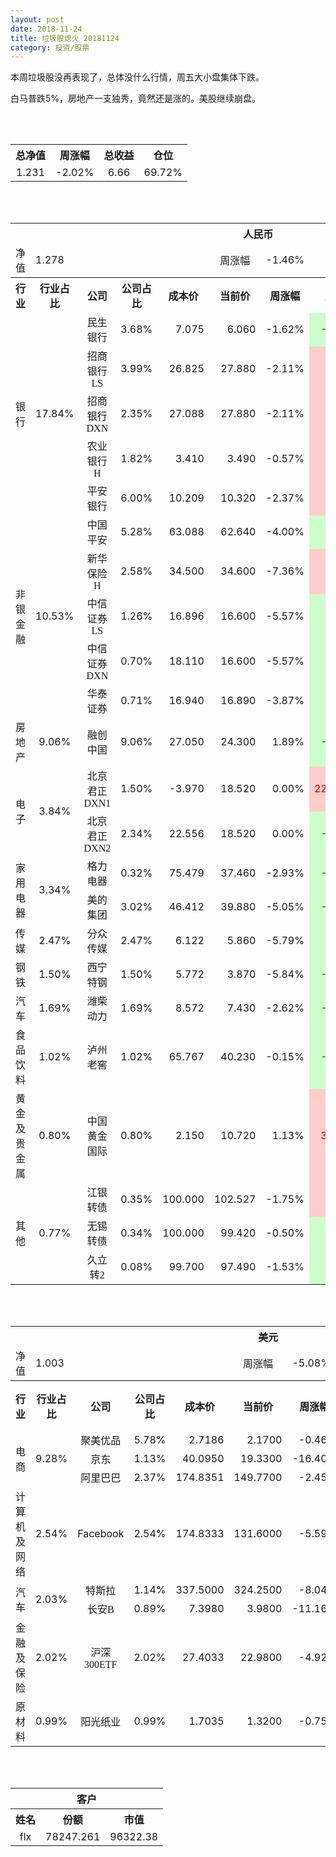 ```yaml
---
layout: post
date: 2018-11-24
title: 垃圾股熄火 20181124
category: 投资/股票
---
```


本周垃圾股没再表现了，总体没什么行情，周五大小盘集体下跌。

白马普跌5%，房地产一支独秀，竟然还是涨的。美股继续崩盘。

<br/>
<br/>

<table cellspacing="0" border="0">
	<tr>
		<th height="22" align="center"><font face="Noto Sans CJK SC Regular">总净值</font></th>
		<th align="center"><font face="Noto Sans CJK SC Regular">周涨幅</font></th>
		<th align="center"><font face="Noto Sans CJK SC Regular">总收益</font></th>
		<th align="center"><font face="Noto Sans CJK SC Regular">仓位</font></th>
	</tr>
	<tr>
		<td height="17" align="center" sdval="1.231" sdnum="1033;0;0.000">1.231</td>
		<td align="center" sdval="-0.0202" sdnum="1033;0;0.00%">-2.02%</td>
		<td align="center" sdval="6.66" sdnum="1033;0;0.00">6.66</td>
		<td align="center" sdval="0.6972" sdnum="1033;0;0.00%">69.72%</td>
	</tr>
</table>
<br />
<br />
<table>
	<tr>
		<th colspan="11"  height="21" align="center" valign="middle"><font face="Noto Sans CJK SC Regular">人民币</font></th>
		</tr>
	<tr>
		<td height="17" align="center"><font face="Noto Sans CJK SC Regular">净值</font></td>
		<td colspan="4"  align="left" valign="middle" sdval="1.278" sdnum="1033;">1.278</td>
		<td align="center"><font face="Noto Sans CJK SC Regular">周涨幅</font></td>
		<td colspan="5"  align="left" valign="middle" sdval="-0.0146" sdnum="1033;0;0.00%">-1.46%</td>
		</tr>
	<tr>
		<th height="22" align="center" valign="middle"><font face="Noto Sans CJK SC Regular">行业</font></th>
		<th align="center" valign="middle"><font face="Noto Sans CJK SC Regular">行业占比</font></th>
		<th align="center"><font face="Noto Sans CJK SC Regular">公司</font></th>
		<th align="center"><font face="Noto Sans CJK SC Regular">公司占比</font></th>
		<th align="center"><font face="Noto Sans CJK SC Regular">成本价</font></th>
		<th align="center"><font face="Noto Sans CJK SC Regular">当前价</font></th>
		<th align="center"><font face="Noto Sans CJK SC Regular">周涨幅</font></th>
		<th align="center"><font face="Noto Sans CJK SC Regular">总涨幅</font></th>
		<th align="left"><font face="Noto Sans CJK SC Regular">下一阶梯</font></th>
		<th align="left"><font face="Noto Sans CJK SC Regular">浮动止损价</font></th>
		<th align="center"><font face="Noto Sans CJK SC Regular">止损价</font></th>
	</tr>
	<tr>
		<td rowspan="5"  height="93" align="center" valign="middle"><font face="Noto Sans CJK SC Regular">银行</font></td>
		<td rowspan="5"  align="center" valign="middle" sdval="0.1784" sdnum="1033;0;0.00%">17.84%</td>
		<td align="center"><font face="Noto Sans CJK SC Regular">民生银行</font></td>
		<td align="right" sdval="0.0368" sdnum="1033;0;0.00%">3.68%</td>
		<td align="right" sdval="7.075" sdnum="1033;0;0.000">7.075</td>
		<td align="right" sdval="6.06" sdnum="1033;0;0.000">6.060</td>
		<td align="right" sdval="-0.0162" sdnum="1033;0;0.00%">-1.62%</td>
		<td align="right" bgcolor="#CCFFCC" sdval="-0.144862897526502" sdnum="1033;0;0.00%"><font color="#006600">-14.49%</font></td>
		<td align="right" sdval="8.84375" sdnum="1033;0;0.000">8.844</td>
		<td align="right" sdval="0" sdnum="1033;0;0.000">0.000</td>
		<td align="right" sdval="0" sdnum="1033;0;0.000">0.000</td>
	</tr>
	<tr>
		<td align="center"><font face="Noto Sans CJK SC Regular">招商银行LS</font></td>
		<td align="right" sdval="0.0399" sdnum="1033;0;0.00%">3.99%</td>
		<td align="right" sdval="26.825" sdnum="1033;0;0.000">26.825</td>
		<td align="right" sdval="27.88" sdnum="1033;0;0.000">27.880</td>
		<td align="right" sdval="-0.0211" sdnum="1033;0;0.00%">-2.11%</td>
		<td align="right" bgcolor="#FFCCCC" sdval="0.0379289841565702" sdnum="1033;0;0.00%"><font color="#CC0000">3.79%</font></td>
		<td align="right" sdval="33.53125" sdnum="1033;0;0.000">33.531</td>
		<td align="right" sdval="0" sdnum="1033;0;0.000">0.000</td>
		<td align="right" sdval="0" sdnum="1033;0;0.000">0.000</td>
	</tr>
	<tr>
		<td align="center"><font face="Noto Sans CJK SC Regular">招商银行DXN</font></td>
		<td align="right" sdval="0.0235" sdnum="1033;0;0.00%">2.35%</td>
		<td align="right" sdval="27.088" sdnum="1033;0;0.000">27.088</td>
		<td align="right" sdval="27.88" sdnum="1033;0;0.000">27.880</td>
		<td align="right" sdval="-0.0211" sdnum="1033;0;0.00%">-2.11%</td>
		<td align="right" bgcolor="#FFCCCC" sdval="0.0278380389840518" sdnum="1033;0;0.00%"><font color="#CC0000">2.78%</font></td>
		<td align="right" sdval="33.86" sdnum="1033;0;0.000">33.860</td>
		<td align="right" sdval="0" sdnum="1033;0;0.000">0.000</td>
		<td align="right" sdval="0" sdnum="1033;0;0.000">0.000</td>
	</tr>
	<tr>
		<td align="center"><font face="Noto Sans CJK SC Regular">农业银行H</font></td>
		<td align="right" sdval="0.0182" sdnum="1033;0;0.00%">1.82%</td>
		<td align="right" sdval="3.41" sdnum="1033;0;0.000">3.410</td>
		<td align="right" sdval="3.49" sdnum="1033;0;0.000">3.490</td>
		<td align="right" sdval="-0.0057" sdnum="1033;0;0.00%">-0.57%</td>
		<td align="right" bgcolor="#FFCCCC" sdval="0.0220604105571847" sdnum="1033;0;0.00%"><font color="#CC0000">2.21%</font></td>
		<td align="right" sdval="4.2625" sdnum="1033;0;0.000">4.263</td>
		<td align="right" sdval="0" sdnum="1033;0;0.000">0.000</td>
		<td align="right" sdval="0" sdnum="1033;0;0.000">0.000</td>
	</tr>
	<tr>
		<td align="center"><font face="Noto Sans CJK SC Regular">平安银行</font></td>
		<td align="right" sdval="0.06" sdnum="1033;0;0.00%">6.00%</td>
		<td align="right" sdval="10.209" sdnum="1033;0;0.000">10.209</td>
		<td align="right" sdval="10.32" sdnum="1033;0;0.000">10.320</td>
		<td align="right" sdval="-0.0237" sdnum="1033;0;0.00%">-2.37%</td>
		<td align="right" bgcolor="#FFCCCC" sdval="0.00947275933000302" sdnum="1033;0;0.00%"><font color="#CC0000">0.95%</font></td>
		<td align="right" sdval="12.76125" sdnum="1033;0;0.000">12.761</td>
		<td align="right" sdval="0" sdnum="1033;0;0.000">0.000</td>
		<td align="right" sdval="0" sdnum="1033;0;0.000">0.000</td>
	</tr>
	<tr>
		<td rowspan="5"  height="87" align="center" valign="middle"><font face="Noto Sans CJK SC Regular">非银金融</font></td>
		<td rowspan="5"  align="center" valign="middle" sdval="0.1053" sdnum="1033;0;0.00%">10.53%</td>
		<td align="center"><font face="Noto Sans CJK SC Regular">中国平安</font></td>
		<td align="right" sdval="0.0528" sdnum="1033;0;0.00%">5.28%</td>
		<td align="right" sdval="63.088" sdnum="1033;0;0.000">63.088</td>
		<td align="right" sdval="62.64" sdnum="1033;0;0.000">62.640</td>
		<td align="right" sdval="-0.04" sdnum="1033;0;0.00%">-4.00%</td>
		<td align="right" bgcolor="#CCFFCC" sdval="-0.00850119198579768" sdnum="1033;0;0.00%"><font color="#006600">-0.85%</font></td>
		<td align="right" sdval="78.86" sdnum="1033;0;0.000">78.860</td>
		<td align="right" sdval="0" sdnum="1033;0;0.000">0.000</td>
		<td align="right" sdval="0" sdnum="1033;0;0.000">0.000</td>
	</tr>
	<tr>
		<td align="center"><font face="Noto Sans CJK SC Regular">新华保险H</font></td>
		<td align="right" sdval="0.0258" sdnum="1033;0;0.00%">2.58%</td>
		<td align="right" sdval="34.5" sdnum="1033;0;0.000">34.500</td>
		<td align="right" sdval="34.6" sdnum="1033;0;0.000">34.600</td>
		<td align="right" sdval="-0.0736" sdnum="1033;0;0.00%">-7.36%</td>
		<td align="right" bgcolor="#FFCCCC" sdval="0.00149855072463767" sdnum="1033;0;0.00%"><font color="#CC0000">0.15%</font></td>
		<td align="right" sdval="43.125" sdnum="1033;0;0.000">43.125</td>
		<td align="right" sdval="0" sdnum="1033;0;0.000">0.000</td>
		<td align="right" sdval="0" sdnum="1033;0;0.000">0.000</td>
	</tr>
	<tr>
		<td align="center"><font face="Noto Sans CJK SC Regular">中信证券LS</font></td>
		<td align="right" sdval="0.0126" sdnum="1033;0;0.00%">1.26%</td>
		<td align="right" sdval="16.896" sdnum="1033;0;0.000">16.896</td>
		<td align="right" sdval="16.6" sdnum="1033;0;0.000">16.600</td>
		<td align="right" sdval="-0.0557" sdnum="1033;0;0.00%">-5.57%</td>
		<td align="right" bgcolor="#CCFFCC" sdval="-0.0189189393939394" sdnum="1033;0;0.00%"><font color="#006600">-1.89%</font></td>
		<td align="right" sdval="21.12" sdnum="1033;0;0.000">21.120</td>
		<td align="right" sdval="0" sdnum="1033;0;0.000">0.000</td>
		<td align="right" sdval="0" sdnum="1033;0;0.000">0.000</td>
	</tr>
	<tr>
		<td align="center"><font face="Noto Sans CJK SC Regular">中信证券DXN</font></td>
		<td align="right" sdval="0.007" sdnum="1033;0;0.00%">0.70%</td>
		<td align="right" sdval="18.11" sdnum="1033;0;0.000">18.110</td>
		<td align="right" sdval="16.6" sdnum="1033;0;0.000">16.600</td>
		<td align="right" sdval="-0.0557" sdnum="1033;0;0.00%">-5.57%</td>
		<td align="right" bgcolor="#CCFFCC" sdval="-0.0847793484262838" sdnum="1033;0;0.00%"><font color="#006600">-8.48%</font></td>
		<td align="right" sdval="22.6375" sdnum="1033;0;0.000">22.638</td>
		<td align="right" sdval="0" sdnum="1033;0;0.000">0.000</td>
		<td align="right" sdval="0" sdnum="1033;0;0.000">0.000</td>
	</tr>
	<tr>
		<td align="center"><font face="Noto Sans CJK SC Regular">华泰证券</font></td>
		<td align="right" sdval="0.0071" sdnum="1033;0;0.00%">0.71%</td>
		<td align="right" sdval="16.94" sdnum="1033;0;0.000">16.940</td>
		<td align="right" sdval="16.89" sdnum="1033;0;0.000">16.890</td>
		<td align="right" sdval="-0.0387" sdnum="1033;0;0.00%">-3.87%</td>
		<td align="right" bgcolor="#CCFFCC" sdval="-0.00435159386068484" sdnum="1033;0;0.00%"><font color="#006600">-0.44%</font></td>
		<td align="right" sdval="21.175" sdnum="1033;0;0.000">21.175</td>
		<td align="right" sdval="0" sdnum="1033;0;0.000">0.000</td>
		<td align="right" sdval="0" sdnum="1033;0;0.000">0.000</td>
	</tr>
	<tr>
		<td height="17" align="center" valign="middle"><font face="Noto Sans CJK SC Regular">房地产</font></td>
		<td align="center" valign="middle" sdval="0.0906" sdnum="1033;0;0.00%">9.06%</td>
		<td align="center"><font face="Noto Sans CJK SC Regular">融创中国</font></td>
		<td align="right" sdval="0.0906" sdnum="1033;0;0.00%">9.06%</td>
		<td align="right" sdval="27.05" sdnum="1033;0;0.000">27.050</td>
		<td align="right" sdval="24.3" sdnum="1033;0;0.000">24.300</td>
		<td align="right" sdval="0.0189" sdnum="1033;0;0.00%">1.89%</td>
		<td align="right" bgcolor="#CCFFCC" sdval="-0.103063585951941" sdnum="1033;0;0.00%"><font color="#006600">-10.31%</font></td>
		<td align="right" sdval="33.8125" sdnum="1033;0;0.000">33.813</td>
		<td align="right" sdval="0" sdnum="1033;0;0.000">0.000</td>
		<td align="right" sdval="0" sdnum="1033;0;0.000">0.000</td>
	</tr>
	<tr>
		<td rowspan="2"  height="43" align="center" valign="middle"><font face="Noto Sans CJK SC Regular">电子</font></td>
		<td rowspan="2"  align="center" valign="middle" sdval="0.0384" sdnum="1033;0;0.00%">3.84%</td>
		<td align="center"><font face="Noto Sans CJK SC Regular">北京君正DXN1</font></td>
		<td align="right" sdval="0.015" sdnum="1033;0;0.00%">1.50%</td>
		<td align="right" sdval="-3.97" sdnum="1033;0;0.000">-3.970</td>
		<td align="right" sdval="18.52" sdnum="1033;0;0.000">18.520</td>
		<td align="right" sdval="0" sdnum="1033;0;0.00%">0.00%</td>
		<td align="right" bgcolor="#FFCCCC" sdval="22.49" sdnum="1033;0;0.00%"><font color="#CC0000">2249.00%</font></td>
		<td align="right" bgcolor="#CCFFCC" sdval="22.7373675443232" sdnum="1033;0;0.000"><font color="#006600">22.737</font></td>
		<td align="right" bgcolor="#FFCCCC" sdval="16.7347025126219" sdnum="1033;0;0.000"><font color="#CC0000">16.735</font></td>
		<td align="right" sdval="0" sdnum="1033;0;0.000">0.000</td>
	</tr>
	<tr>
		<td align="center"><font face="Noto Sans CJK SC Regular">北京君正DXN2</font></td>
		<td align="right" sdval="0.0234" sdnum="1033;0;0.00%">2.34%</td>
		<td align="right" sdval="22.556" sdnum="1033;0;0.000">22.556</td>
		<td align="right" sdval="18.52" sdnum="1033;0;0.000">18.520</td>
		<td align="right" sdval="0" sdnum="1033;0;0.00%">0.00%</td>
		<td align="right" bgcolor="#CCFFCC" sdval="-0.180332434828871" sdnum="1033;0;0.00%"><font color="#006600">-18.03%</font></td>
		<td align="right" sdval="28.195" sdnum="1033;0;0.000">28.195</td>
		<td align="right" sdval="0" sdnum="1033;0;0.000">0.000</td>
		<td align="right" sdval="0" sdnum="1033;0;0.000">0.000</td>
	</tr>
	<tr>
		<td rowspan="2"  height="34" align="center" valign="middle"><font face="Noto Sans CJK SC Regular">家用电器</font></td>
		<td rowspan="2"  align="center" valign="middle" sdval="0.0334" sdnum="1033;0;0.00%">3.34%</td>
		<td align="center"><font face="Noto Sans CJK SC Regular">格力电器</font></td>
		<td align="right" sdval="0.0032" sdnum="1033;0;0.00%">0.32%</td>
		<td align="right" sdval="75.479" sdnum="1033;0;0.000">75.479</td>
		<td align="right" sdval="37.46" sdnum="1033;0;0.000">37.460</td>
		<td align="right" sdval="-0.0293" sdnum="1033;0;0.00%">-2.93%</td>
		<td align="right" bgcolor="#CCFFCC" sdval="-0.505103016733131" sdnum="1033;0;0.00%"><font color="#006600">-50.51%</font></td>
		<td align="right" sdval="94.34875" sdnum="1033;0;0.000">94.349</td>
		<td align="right" sdval="0" sdnum="1033;0;0.000">0.000</td>
		<td align="right" sdval="0" sdnum="1033;0;0.000">0.000</td>
	</tr>
	<tr>
		<td align="center"><font face="Noto Sans CJK SC Regular">美的集团</font></td>
		<td align="right" sdval="0.0302" sdnum="1033;0;0.00%">3.02%</td>
		<td align="right" sdval="46.412" sdnum="1033;0;0.000">46.412</td>
		<td align="right" sdval="39.88" sdnum="1033;0;0.000">39.880</td>
		<td align="right" sdval="-0.0505" sdnum="1033;0;0.00%">-5.05%</td>
		<td align="right" bgcolor="#CCFFCC" sdval="-0.142139463931742" sdnum="1033;0;0.00%"><font color="#006600">-14.21%</font></td>
		<td align="right" sdval="58.015" sdnum="1033;0;0.000">58.015</td>
		<td align="right" sdval="0" sdnum="1033;0;0.000">0.000</td>
		<td align="right" sdval="0" sdnum="1033;0;0.000">0.000</td>
	</tr>
	<tr>
		<td height="17" align="center" valign="middle"><font face="Noto Sans CJK SC Regular">传媒</font></td>
		<td align="center" valign="middle" sdval="0.0247" sdnum="1033;0;0.00%">2.47%</td>
		<td align="center"><font face="Noto Sans CJK SC Regular">分众传媒</font></td>
		<td align="right" sdval="0.0247" sdnum="1033;0;0.00%">2.47%</td>
		<td align="right" sdval="6.122" sdnum="1033;0;0.000">6.122</td>
		<td align="right" sdval="5.86" sdnum="1033;0;0.000">5.860</td>
		<td align="right" sdval="-0.0579" sdnum="1033;0;0.00%">-5.79%</td>
		<td align="right" bgcolor="#CCFFCC" sdval="-0.0441964717412611" sdnum="1033;0;0.00%"><font color="#006600">-4.42%</font></td>
		<td align="right" sdval="7.6525" sdnum="1033;0;0.000">7.653</td>
		<td align="right" sdval="0" sdnum="1033;0;0.000">0.000</td>
		<td align="right" sdval="0" sdnum="1033;0;0.000">0.000</td>
	</tr>
	<tr>
		<td height="17" align="center"><font face="Noto Sans CJK SC Regular">钢铁</font></td>
		<td align="center" valign="middle" sdval="0.015" sdnum="1033;0;0.00%">1.50%</td>
		<td align="center"><font face="Noto Sans CJK SC Regular">西宁特钢</font></td>
		<td align="right" sdval="0.015" sdnum="1033;0;0.00%">1.50%</td>
		<td align="right" sdval="5.772" sdnum="1033;0;0.000">5.772</td>
		<td align="right" sdval="3.87" sdnum="1033;0;0.000">3.870</td>
		<td align="right" sdval="-0.0584" sdnum="1033;0;0.00%">-5.84%</td>
		<td align="right" bgcolor="#CCFFCC" sdval="-0.33092182952183" sdnum="1033;0;0.00%"><font color="#006600">-33.09%</font></td>
		<td align="right" sdval="7.215" sdnum="1033;0;0.000">7.215</td>
		<td align="right" sdval="0" sdnum="1033;0;0.000">0.000</td>
		<td align="right" sdval="0" sdnum="1033;0;0.000">0.000</td>
	</tr>
	<tr>
		<td height="17" align="center" valign="middle"><font face="Noto Sans CJK SC Regular">汽车</font></td>
		<td align="center" valign="middle" sdval="0.0169" sdnum="1033;0;0.00%">1.69%</td>
		<td align="center"><font face="Noto Sans CJK SC Regular">潍柴动力</font></td>
		<td align="right" sdval="0.0169" sdnum="1033;0;0.00%">1.69%</td>
		<td align="right" sdval="8.572" sdnum="1033;0;0.000">8.572</td>
		<td align="right" sdval="7.43" sdnum="1033;0;0.000">7.430</td>
		<td align="right" sdval="-0.0262" sdnum="1033;0;0.00%">-2.62%</td>
		<td align="right" bgcolor="#CCFFCC" sdval="-0.13462445170322" sdnum="1033;0;0.00%"><font color="#006600">-13.46%</font></td>
		<td align="right" sdval="10.715" sdnum="1033;0;0.000">10.715</td>
		<td align="right" sdval="0" sdnum="1033;0;0.000">0.000</td>
		<td align="right" sdval="0" sdnum="1033;0;0.000">0.000</td>
	</tr>
	<tr>
		<td height="17" align="center"><font face="Noto Sans CJK SC Regular">食品饮料</font></td>
		<td align="center" valign="middle" sdval="0.0102" sdnum="1033;0;0.00%">1.02%</td>
		<td align="center"><font face="Noto Sans CJK SC Regular">泸州老窖</font></td>
		<td align="right" sdval="0.0102" sdnum="1033;0;0.00%">1.02%</td>
		<td align="right" sdval="65.767" sdnum="1033;0;0.000">65.767</td>
		<td align="right" sdval="40.23" sdnum="1033;0;0.000">40.230</td>
		<td align="right" sdval="-0.0015" sdnum="1033;0;0.00%">-0.15%</td>
		<td align="right" bgcolor="#CCFFCC" sdval="-0.389695041586206" sdnum="1033;0;0.00%"><font color="#006600">-38.97%</font></td>
		<td align="right" sdval="82.20875" sdnum="1033;0;0.000">82.209</td>
		<td align="right" sdval="0" sdnum="1033;0;0.000">0.000</td>
		<td align="right" sdval="0" sdnum="1033;0;0.000">0.000</td>
	</tr>
	<tr>
		<td height="17" align="center"><font face="Noto Sans CJK SC Regular">黄金及贵金属</font></td>
		<td align="center" valign="middle" sdval="0.008" sdnum="1033;0;0.00%">0.80%</td>
		<td align="center"><font face="Noto Sans CJK SC Regular">中国黄金国际</font></td>
		<td align="right" sdval="0.008" sdnum="1033;0;0.00%">0.80%</td>
		<td align="right" sdval="2.15" sdnum="1033;0;0.000">2.150</td>
		<td align="right" sdval="10.72" sdnum="1033;0;0.000">10.720</td>
		<td align="right" sdval="0.0113" sdnum="1033;0;0.00%">1.13%</td>
		<td align="right" bgcolor="#FFCCCC" sdval="3.98464651162791" sdnum="1033;0;0.00%"><font color="#CC0000">398.46%</font></td>
		<td align="right" bgcolor="#CCFFCC" sdval="12.814998626709" sdnum="1033;0;0.000"><font color="#006600">12.815</font></td>
		<td align="right" bgcolor="#FFCCCC" sdval="9.43183898925781" sdnum="1033;0;0.000"><font color="#CC0000">9.432</font></td>
		<td align="right" sdval="0" sdnum="1033;0;0.000">0.000</td>
	</tr>
	<tr>
		<td rowspan="3"  height="55" align="center" valign="middle"><font face="Noto Sans CJK SC Regular">其他</font></td>
		<td rowspan="3"  align="center" valign="middle" sdval="0.0077" sdnum="1033;0;0.00%">0.77%</td>
		<td align="center"><font face="Noto Sans CJK SC Regular"> 江银转债</font></td>
		<td align="right" sdval="0.0035" sdnum="1033;0;0.00%">0.35%</td>
		<td align="right" sdval="100" sdnum="1033;0;0.000">100.000</td>
		<td align="right" sdval="102.527" sdnum="1033;0;0.000">102.527</td>
		<td align="right" sdval="-0.0175" sdnum="1033;0;0.00%">-1.75%</td>
		<td align="right" bgcolor="#FFCCCC" sdval="0.0238699999999998" sdnum="1033;0;0.00%"><font color="#CC0000">2.39%</font></td>
		<td align="right" sdval="125" sdnum="1033;0;0.000">125.000</td>
		<td align="right" sdval="0" sdnum="1033;0;0.000">0.000</td>
		<td align="right" sdval="0" sdnum="1033;0;0.000">0.000</td>
	</tr>
	<tr>
		<td align="center"><font face="Noto Sans CJK SC Regular">无锡转债</font></td>
		<td align="right" sdval="0.0034" sdnum="1033;0;0.00%">0.34%</td>
		<td align="right" sdval="100" sdnum="1033;0;0.000">100.000</td>
		<td align="right" sdval="99.42" sdnum="1033;0;0.000">99.420</td>
		<td align="right" sdval="-0.005" sdnum="1033;0;0.00%">-0.50%</td>
		<td align="right" bgcolor="#CCFFCC" sdval="-0.0072000000000001" sdnum="1033;0;0.00%"><font color="#006600">-0.72%</font></td>
		<td align="right" sdval="125" sdnum="1033;0;0.000">125.000</td>
		<td align="right" sdval="0" sdnum="1033;0;0.000">0.000</td>
		<td align="right" sdval="0" sdnum="1033;0;0.000">0.000</td>
	</tr>
	<tr>
		<td align="center"><font face="Noto Sans CJK SC Regular">久立转2</font></td>
		<td align="right" sdval="0.0008" sdnum="1033;0;0.00%">0.08%</td>
		<td align="right" sdval="99.7" sdnum="1033;0;0.000">99.700</td>
		<td align="right" sdval="97.49" sdnum="1033;0;0.000">97.490</td>
		<td align="right" sdval="-0.0153" sdnum="1033;0;0.00%">-1.53%</td>
		<td align="right" bgcolor="#CCFFCC" sdval="-0.0235664994984957" sdnum="1033;0;0.00%"><font color="#006600">-2.36%</font></td>
		<td align="right" sdval="124.625" sdnum="1033;0;0.000">124.625</td>
		<td align="right" sdval="0" sdnum="1033;0;0.000">0.000</td>
		<td align="right" sdval="0" sdnum="1033;0;0.000">0.000</td>
	</tr>
</table>
<br />
<br />
<table>
	<tr>
		<th colspan="11"  height="21" align="center" valign="middle"><font face="Noto Sans CJK SC Regular">美元</font></th>
		</tr>
	<tr>
		<td height="17" align="center"><font face="Noto Sans CJK SC Regular">净值</font></td>
		<td colspan="4"  align="left" valign="middle" sdval="1.003" sdnum="1033;">1.003</td>
		<td align="center"><font face="Noto Sans CJK SC Regular">周涨幅</font></td>
		<td colspan="5"  align="left" valign="middle" sdval="-0.0508" sdnum="1033;0;0.00%">-5.08%</td>
		</tr>
	<tr>
		<th height="21" align="center" valign="middle"><font face="Noto Sans CJK SC Regular">行业</font></th>
		<th align="center" valign="middle"><font face="Noto Sans CJK SC Regular">行业占比</font></th>
		<th align="center"><font face="Noto Sans CJK SC Regular">公司</font></th>
		<th align="center"><font face="Noto Sans CJK SC Regular">公司占比</font></th>
		<th align="center"><font face="Noto Sans CJK SC Regular">成本价</font></th>
		<th align="center"><font face="Noto Sans CJK SC Regular">当前价</font></th>
		<th align="center"><font face="Noto Sans CJK SC Regular">周涨幅</font></th>
		<th align="center"><font face="Noto Sans CJK SC Regular">总涨幅</font></th>
		<th align="left"><font face="Noto Sans CJK SC Regular">下一阶梯</font></th>
		<th align="left"><font face="Noto Sans CJK SC Regular">浮动止损价</font></th>
		<th align="center"><font face="Noto Sans CJK SC Regular">止损价</font></th>
	</tr>
	<tr>
		<td rowspan="3"  height="51" align="center" valign="middle"><font face="Noto Sans CJK SC Regular">电商</font></td>
		<td rowspan="3"  align="center" valign="middle" sdval="0.0928" sdnum="1033;0;0.00%">9.28%</td>
		<td align="center" sdnum="1033;0;0.00%"><font face="Noto Sans CJK SC Regular">聚美优品</font></td>
		<td align="right" sdval="0.0578" sdnum="1033;0;0.00%">5.78%</td>
		<td align="right" sdval="2.7186" sdnum="1033;0;0.0000">2.7186</td>
		<td align="right" sdval="2.17" sdnum="1033;0;0.0000">2.1700</td>
		<td align="right" sdval="-0.0046" sdnum="1033;0;0.00%">-0.46%</td>
		<td align="right" bgcolor="#CCFFCC" sdval="-0.203195041565512" sdnum="1033;0;0.00%"><font color="#006600">-20.32%</font></td>
		<td align="right" sdval="3.39825" sdnum="1033;0;0.000">3.398</td>
		<td align="right" sdval="0" sdnum="1033;0;0.000">0.000</td>
		<td align="right" sdval="0" sdnum="1033;0;0.000">0.000</td>
	</tr>
	<tr>
		<td align="center" sdnum="1033;0;0.00%"><font face="Noto Sans CJK SC Regular">京东</font></td>
		<td align="right" sdval="0.0113" sdnum="1033;0;0.00%">1.13%</td>
		<td align="right" sdval="40.095" sdnum="1033;0;0.0000">40.0950</td>
		<td align="right" sdval="19.33" sdnum="1033;0;0.0000">19.3300</td>
		<td align="right" sdval="-0.164" sdnum="1033;0;0.00%">-16.40%</td>
		<td align="right" bgcolor="#CCFFCC" sdval="-0.519294999376481" sdnum="1033;0;0.00%"><font color="#006600">-51.93%</font></td>
		<td align="right" sdval="50.11875" sdnum="1033;0;0.000">50.119</td>
		<td align="right" sdval="0" sdnum="1033;0;0.000">0.000</td>
		<td align="right" sdval="0" sdnum="1033;0;0.000">0.000</td>
	</tr>
	<tr>
		<td align="center" sdnum="1033;0;0.00%"><font face="Noto Sans CJK SC Regular">阿里巴巴</font></td>
		<td align="right" sdval="0.0237" sdnum="1033;0;0.00%">2.37%</td>
		<td align="right" sdval="174.8351" sdnum="1033;0;0.0000">174.8351</td>
		<td align="right" sdval="149.77" sdnum="1033;0;0.0000">149.7700</td>
		<td align="right" sdval="-0.0245" sdnum="1033;0;0.00%">-2.45%</td>
		<td align="right" bgcolor="#CCFFCC" sdval="-0.144764232925768" sdnum="1033;0;0.00%"><font color="#006600">-14.48%</font></td>
		<td align="right" sdval="218.543875" sdnum="1033;0;0.000">218.544</td>
		<td align="right" sdval="0" sdnum="1033;0;0.000">0.000</td>
		<td align="right" sdval="0" sdnum="1033;0;0.000">0.000</td>
	</tr>
	<tr>
		<td height="17" align="center"><font face="Noto Sans CJK SC Regular">计算机及网络</font></td>
		<td align="center" sdval="0.0254" sdnum="1033;0;0.00%">2.54%</td>
		<td align="center" sdnum="1033;0;0.00%">Facebook</td>
		<td align="right" sdval="0.0254" sdnum="1033;0;0.00%">2.54%</td>
		<td align="right" sdval="174.8333" sdnum="1033;0;0.0000">174.8333</td>
		<td align="right" sdval="131.6" sdnum="1033;0;0.0000">131.6000</td>
		<td align="right" sdval="-0.0559" sdnum="1033;0;0.00%">-5.59%</td>
		<td align="right" bgcolor="#CCFFCC" sdval="-0.248682983276069" sdnum="1033;0;0.00%"><font color="#006600">-24.87%</font></td>
		<td align="right" sdval="218.541625" sdnum="1033;0;0.000">218.542</td>
		<td align="right" sdval="0" sdnum="1033;0;0.000">0.000</td>
		<td align="right" sdval="0" sdnum="1033;0;0.000">0.000</td>
	</tr>
	<tr>
		<td rowspan="2"  height="38" align="center" valign="middle"><font face="Noto Sans CJK SC Regular">汽车</font></td>
		<td rowspan="2"  align="center" valign="middle" sdval="0.0203" sdnum="1033;0;0.00%">2.03%</td>
		<td align="center" sdnum="1033;0;0.00%"><font face="Noto Sans CJK SC Regular">特斯拉</font></td>
		<td align="right" sdval="0.0114" sdnum="1033;0;0.00%">1.14%</td>
		<td align="right" sdval="337.5" sdnum="1033;0;0.0000">337.5000</td>
		<td align="right" sdval="324.25" sdnum="1033;0;0.0000">324.2500</td>
		<td align="right" sdval="-0.0804" sdnum="1033;0;0.00%">-8.04%</td>
		<td align="right" bgcolor="#CCFFCC" sdval="-0.0406592592592593" sdnum="1033;0;0.00%"><font color="#006600">-4.07%</font></td>
		<td align="right" sdval="421.875" sdnum="1033;0;0.000">421.875</td>
		<td align="right" sdval="0" sdnum="1033;0;0.000">0.000</td>
		<td align="right" sdval="0" sdnum="1033;0;0.000">0.000</td>
	</tr>
	<tr>
		<td align="center" sdnum="1033;0;0.00%"><font face="Noto Sans CJK SC Regular">长安B</font></td>
		<td align="right" sdval="0.0089" sdnum="1033;0;0.00%">0.89%</td>
		<td align="right" sdval="7.398" sdnum="1033;0;0.0000">7.3980</td>
		<td align="right" sdval="3.98" sdnum="1033;0;0.0000">3.9800</td>
		<td align="right" sdval="-0.1116" sdnum="1033;0;0.00%">-11.16%</td>
		<td align="right" bgcolor="#CCFFCC" sdval="-0.463416761286834" sdnum="1033;0;0.00%"><font color="#006600">-46.34%</font></td>
		<td align="right" sdval="9.2475" sdnum="1033;0;0.000">9.248</td>
		<td align="right" sdval="0" sdnum="1033;0;0.000">0.000</td>
		<td align="right" sdval="0" sdnum="1033;0;0.000">0.000</td>
	</tr>
	<tr>
		<td height="21" align="center"><font face="Noto Sans CJK SC Regular"> 金融及保险</font></td>
		<td align="center" sdval="0.0202" sdnum="1033;0;0.00%">2.02%</td>
		<td align="center" sdnum="1033;0;0.00%"><font face="Noto Sans CJK SC Regular">沪深300ETF</font></td>
		<td align="right" sdval="0.0202" sdnum="1033;0;0.00%">2.02%</td>
		<td align="right" sdval="27.4033" sdnum="1033;0;0.0000">27.4033</td>
		<td align="right" sdval="22.98" sdnum="1033;0;0.0000">22.9800</td>
		<td align="right" sdval="-0.0492" sdnum="1033;0;0.00%">-4.92%</td>
		<td align="right" bgcolor="#CCFFCC" sdval="-0.16281486609277" sdnum="1033;0;0.00%"><font color="#006600">-16.28%</font></td>
		<td align="right" sdval="34.254125" sdnum="1033;0;0.000">34.254</td>
		<td align="right" sdval="0" sdnum="1033;0;0.000">0.000</td>
		<td align="right" sdval="0" sdnum="1033;0;0.000">0.000</td>
	</tr>
	<tr>
		<td height="17" align="center"><font face="Noto Sans CJK SC Regular">原材料</font></td>
		<td align="center" sdval="0.0099" sdnum="1033;0;0.00%">0.99%</td>
		<td align="center" sdnum="1033;0;0.00%"><font face="Noto Sans CJK SC Regular">阳光纸业</font></td>
		<td align="right" sdval="0.0099" sdnum="1033;0;0.00%">0.99%</td>
		<td align="right" sdval="1.7035" sdnum="1033;0;0.0000">1.7035</td>
		<td align="right" sdval="1.32" sdnum="1033;0;0.0000">1.3200</td>
		<td align="right" sdval="-0.0075" sdnum="1033;0;0.00%">-0.75%</td>
		<td align="right" bgcolor="#CCFFCC" sdval="-0.226524743175814" sdnum="1033;0;0.00%"><font color="#006600">-22.65%</font></td>
		<td align="right" sdval="2.129375" sdnum="1033;0;0.000">2.129</td>
		<td align="right" sdval="0" sdnum="1033;0;0.000">0.000</td>
		<td align="right" sdval="0" sdnum="1033;0;0.000">0.000</td>
	</tr>
</table>
<br />
<br />
<table>
	<tr>
		<th colspan="11"  height="21" align="center" valign="middle"><font face="Noto Sans CJK SC Regular">客户</font></th>
		</tr>
	<tr>
		<th height="21" align="center"><font face="Noto Sans CJK SC Regular">姓名</font></th>
		<th align="center"><font face="Noto Sans CJK SC Regular">份额</font></th>
		<th align="center"><font face="Noto Sans CJK SC Regular">市值</font></th>
	</tr>
	<tr>
		<td height="17" align="center">flx</td>
		<td align="center" sdval="78247.261" sdnum="1033;">78247.261</td>
		<td align="center" sdval="96322.378291" sdnum="1033;0;0.00">96322.38</td>
	</tr>
</table>
